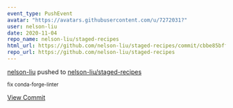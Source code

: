 ```yaml
---
event_type: PushEvent
avatar: "https://avatars.githubusercontent.com/u/7272031?"
user: nelson-liu
date: 2020-11-04
repo_name: nelson-liu/staged-recipes
html_url: https://github.com/nelson-liu/staged-recipes/commit/cbbe85bff462b209f49921405141bae5b181e5c0
repo_url: https://github.com/nelson-liu/staged-recipes
---
```


<a href='https://github.com/nelson-liu' target='_blank'>nelson-liu</a> pushed to <a href='https://github.com/nelson-liu/staged-recipes' target='_blank'>nelson-liu/staged-recipes</a>

<small>fix conda-forge-linter</small>

<a href='https://github.com/nelson-liu/staged-recipes/commit/cbbe85bff462b209f49921405141bae5b181e5c0' target='_blank'>View Commit</a>